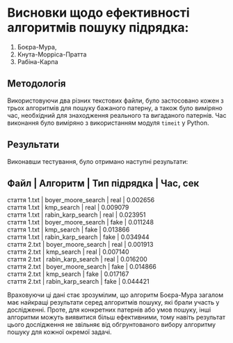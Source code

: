 # Висновки щодо ефективності алгоритмів пошуку підрядка: 

1. Боєра-Мура, 
2. Кнута-Морріса-Пратта 
3. Рабіна-Карпа 


## Методологія

Використовуючи два різних текстових файли, було застосовано кожен з трьох алгоритмів для пошуку бажаного патерну, а також було виміряно час, необхідний для знаходження реального та вигаданого патернів. Час виконання було виміряно з використанням модуля `timeit` у Python.

## Результати

Виконавши тестування, було отримано наступні результати:

Файл                 | Алгоритм             | Тип підрядка    | Час, сек  
--------------------------------------------------------------------------
стаття 1.txt         | boyer_moore_search   | real            | 0.002656  
стаття 1.txt         | kmp_search           | real            | 0.009079  
стаття 1.txt         | rabin_karp_search    | real            | 0.023951  
стаття 1.txt         | boyer_moore_search   | fake            | 0.011248  
стаття 1.txt         | kmp_search           | fake            | 0.013866  
стаття 1.txt         | rabin_karp_search    | fake            | 0.034944  
стаття 2.txt         | boyer_moore_search   | real            | 0.001913  
стаття 2.txt         | kmp_search           | real            | 0.007140  
стаття 2.txt         | rabin_karp_search    | real            | 0.016200  
стаття 2.txt         | boyer_moore_search   | fake            | 0.014866  
стаття 2.txt         | kmp_search           | fake            | 0.017167  
стаття 2.txt         | rabin_karp_search    | fake            | 0.044421  

Враховуючи ці дані стає зрозумілим, що алгоритм Боєра-Мура загалом має найкращі результати серед алгоритмів пошуку, які брали участь у дослідженні. Проте, для конкретних патернів або умов пошуку, інші алгоритми можуть виявитися більш ефективними, тому навіть результат цього дослідження не звільняє від обгрунтованого вибору алгоритму пошуку для кожної окремої задачі.

